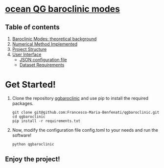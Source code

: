 ﻿# [ocean QG baroclinic modes](https://github.com/Francesco-Maria-Benfenati/qgbaroclinic)

## Table of contents
1. [Baroclinic Modes: theoretical background](https://github.com/Francesco-Maria-Benfenati/ocean-baroclinic-modes-1.0/blob/main/doc/theoretical_background.md)
2. [Numerical Method Implemented](https://github.com/Francesco-Maria-Benfenati/ocean-baroclinic-modes-1.0/blob/main/doc/numerical_method.md)
3. [Project Structure](https://github.com/Francesco-Maria-Benfenati/ocean-baroclinic-modes-1.0/blob/main/doc/project_structure.md)
4. [User Interface](https://github.com/Francesco-Maria-Benfenati/ocean-baroclinic-modes-1.0/blob/main/doc/user_interface.md)
	- [JSON configuration file](https://github.com/Francesco-Maria-Benfenati/ocean-baroclinic-modes-1.0/blob/main/doc/user_interface.md#json-configuration-file)
	- [Dataset Requirements](https://github.com/Francesco-Maria-Benfenati/ocean-baroclinic-modes-1.0/blob/main/doc/user_interface.md#dataset-requirements)

# Get Started!

1. Clone the repository [qgbaroclinic](git@github.com:Francesco-Maria-Benfenati/qgbaroclinic.git)  and use pip to install the required packages.

	```
	git clone git@github.com:Francesco-Maria-Benfenati/qgbaroclinic.git
	cd qgbaroclinic
	pip install -r requirements.txt
	```

2. Now, modify the configuration file config.toml to your needs and run the software!

	```
	python qgbaroclinic
	```

## Enjoy the project!
